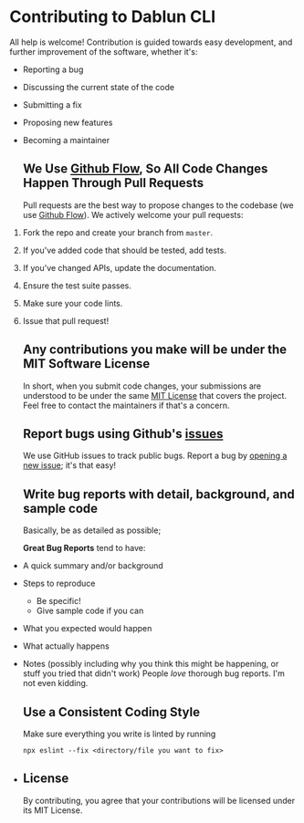# Contributing to Dablun CLI

All help is welcome! Contribution is guided towards easy development, and further improvement of the software, whether it's:

- Reporting a bug
- Discussing the current state of the code
- Submitting a fix
- Proposing new features
- Becoming a maintainer
  
  
  
  ## We Use [Github Flow](https://guides.github.com/introduction/flow/index.html), So All Code Changes Happen Through Pull Requests
  
  Pull requests are the best way to propose changes to the codebase (we use [Github Flow](https://guides.github.com/introduction/flow/index.html)). We actively welcome your pull requests:
1. Fork the repo and create your branch from `master`.
2. If you've added code that should be tested, add tests.
3. If you've changed APIs, update the documentation.
4. Ensure the test suite passes.
5. Make sure your code lints.
6. Issue that pull request!
   
   ## Any contributions you make will be under the MIT Software License
   
   In short, when you submit code changes, your submissions are understood to be under the same [MIT License](http://choosealicense.com/licenses/mit/) that covers the project. Feel free to contact the maintainers if that's a concern.
   
   ## Report bugs using Github's [issues](https://github.com/briandk/transcriptase-atom/issues)
   
   We use GitHub issues to track public bugs. Report a bug by [opening a new issue](); it's that easy!
   
   ## Write bug reports with detail, background, and sample code
   
   Basically, be as detailed as possible;
   
   
   **Great Bug Reports** tend to have:
- A quick summary and/or background
- Steps to reproduce
  - Be specific!
  - Give sample code if you can
- What you expected would happen
- What actually happens
- Notes (possibly including why you think this might be happening, or stuff you tried that didn't work)
  People *love* thorough bug reports. I'm not even kidding.
  
  ## Use a Consistent Coding Style
  
  Make sure everything you write is linted by running
  
  ```shell
  npx eslint --fix <directory/file you want to fix>
  ```
* ## License
  
  By contributing, you agree that your contributions will be licensed under its MIT License.
